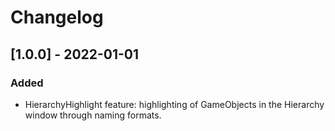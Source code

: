 # Changelog

## [1.0.0] - 2022-01-01

### Added

- HierarchyHighlight feature: highlighting of GameObjects in the Hierarchy window through naming formats.
